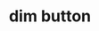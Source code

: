 ---
layout: smileys&emotion
title: dim button
emoji: dim_button
permalink: 🔅.html
image: assets/img/3moji/dim_button.png
---